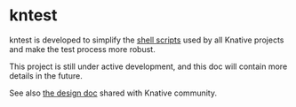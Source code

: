 # kntest

kntest is developed to simplify the [shell scripts](../scripts) used by all
Knative projects and make the test process more robust.

This project is still under active development, and this doc will contain more
details in the future.

See also
[the design doc](https://docs.google.com/document/d/1-pGZaITHwZrMxFLIvBoOhgyh-vSb0z4xpG4yCEouIzs/edit)
shared with Knative community.
